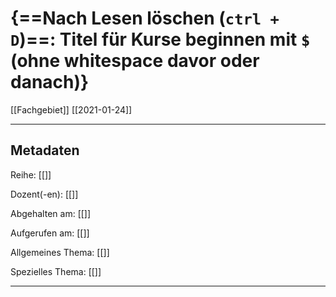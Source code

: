 # {==Nach Lesen löschen (`ctrl + D`)==: Titel für Kurse beginnen mit `$` (ohne whitespace davor oder danach)}
[[Fachgebiet]] [[2021-01-24]]

---

## Metadaten

Reihe: [[]]

Dozent(-en): [[]]

Abgehalten am: [[]]

Aufgerufen am: [[]]

Allgemeines Thema: [[]]

Spezielles Thema: [[]]

---

